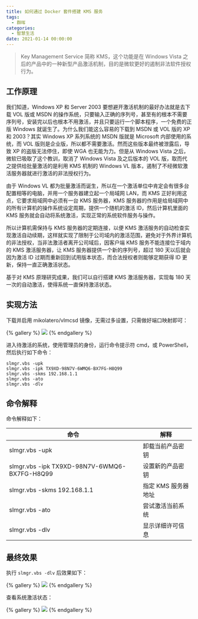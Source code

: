 ```yaml
---
title: 如何通过 Docker 套件搭建 KMS 服务
tags:
  - 群晖
categories:
  - 智慧生活
date: 2021-01-14 00:00:00
---
```


> Key Management Service 简称 KMS，这个功能是在 Windows Vista 之后的产品中的一种新型产品激活机制，目的是微软更好的遏制非法软件授权行为。

<!-- more -->

## 工作原理

我们知道，Windows XP 和 Server 2003 要想避开激活机制的最好办法就是去下载 VOL 版或 MSDN 的操作系统，只要输入正确的序列号，甚至有的根本不需要序列号，安装完以后也根本不用激活，并且只要运行一个脚本程序，一个免费的正版 Windows 就诞生了。为什么我们能这么容易的下载到 MSDN 或 VOL 版的 XP 和 2003？其实 Windows XP 系列系统的 MSDN 版就是 Microsoft 内部使用的系统，而 VOL 版则是企业版，所以都不需要激活。然而这些版本最终被泄露后，导致 XP 的盗版无法停住，即使 WGA 也无能为力。但是从 Windows Vista 之后，微软已吸取了这个教训，取消了 Windows Vista 及之后版本的 VOL 版，取而代之提供给批量激活的是利用 KMS 机制的 Windows VL 版本，遏制了不经微软激活服务器就进行激活的非法授权行为。

由于 Windows VL 都为批量激活而诞生，所以在一个激活单位中肯定会有很多台配置相等的电脑，并用一个服务器建立起一个局域网 LAN，而 KMS 正好利用这点，它要求局域网中必须有一台 KMS 服务器，KMS 服务器的作用是给局域网中的所有计算机的操作系统设定周期，提供一个随机的激活 ID，然后计算机里面的 KMS 服务就会自动将系统激活，实现正常的系统软件服务与操作。

所以计算机需保持与 KMS 服务器的定期连接，以便 KMS 激活服务的自动检查实现激活自动续期，这样就实现了限制于公司域内的激活范围，避免对于外界计算机的非法授权，当非法激活者离开公司域后，因客户端 KMS 服务不能连接位于域内的 KMS 激活服务器，让 KMS 服务器提供一个新的序列号，超过 180 天以后就会因为激活 ID 过期而重新回到试用版本状态，而合法授权者则能够定期获得 ID 更新，保持一直正确激活状态。

基于对 KMS 原理研究成果，我们可以自行搭建 KMS 激活服务器，实现每 180 天一次的自动激活，使得系统一直保持激活状态。

## 实现方法

下载并启用 mikolatero/vlmcsd 镜像，无需过多设置，只需做好端口映射即可：

{% gallery %}
![](https://cdn.dusays.com/2021/01/302-1.jpg)
{% endgallery %}

进入待激活的系统，使用管理员的身份，运行命令提示符 cmd，或 PowerShell，然后执行如下命令：

```
slmgr.vbs -upk
slmgr.vbs -ipk TX9XD-98N7V-6WMQ6-BX7FG-H8Q99
slmgr.vbs -skms 192.168.1.1
slmgr.vbs -ato
slmgr.vbs -dlv
```

## 命令解释

命令解释如下：

| 命令 | 解释 |
| - | - |
| slmgr.vbs -upk | 卸载当前产品密钥 |
| slmgr.vbs -ipk TX9XD-98N7V-6WMQ6-BX7FG-H8Q99 | 设置新的产品密钥 |
| slmgr.vbs -skms 192.168.1.1 | 指定 KMS 服务器地址 |
| slmgr.vbs -ato | 尝试激活当前系统 |
| slmgr.vbs -dlv | 显示详细许可信息 |

## 最终效果

执行 `slmgr.vbs -dlv` 后效果如下：

{% gallery %}
![](https://cdn.dusays.com/2021/01/302-2.jpg)
{% endgallery %}

查看系统激活状态：

{% gallery %}
![](https://cdn.dusays.com/2021/01/302-3.jpg)
{% endgallery %}
